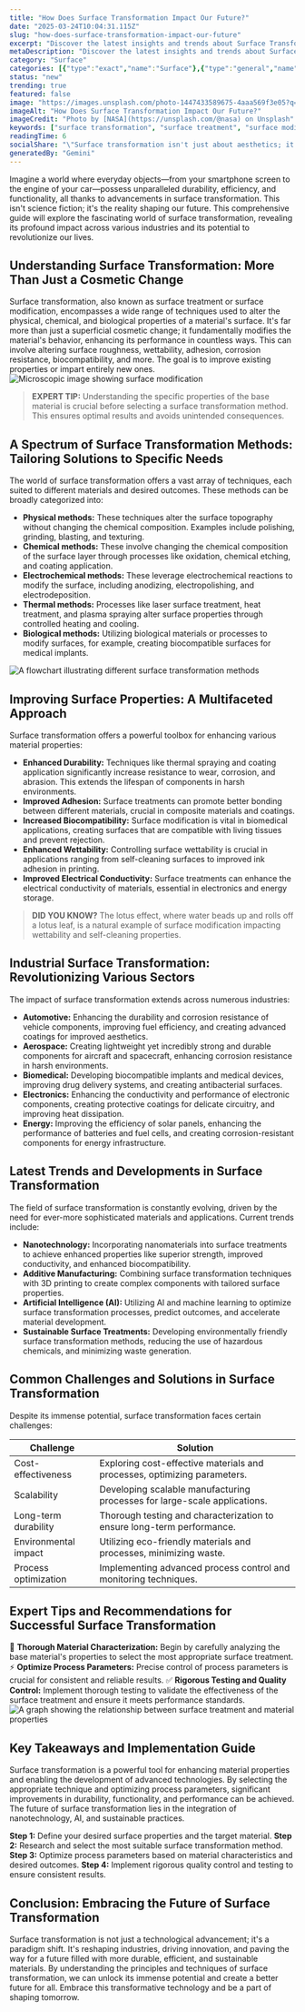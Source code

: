 ```yaml
---
title: "How Does Surface Transformation Impact Our Future?"
date: "2025-03-24T10:04:31.115Z"
slug: "how-does-surface-transformation-impact-our-future"
excerpt: "Discover the latest insights and trends about Surface Transformation. This comprehensive guide covers everything you need to know about Surface Transformation in 2025."
metaDescription: "Discover the latest insights and trends about Surface Transformation. This comprehensive guide covers everything you need to know about Surface Transformat..."
category: "Surface"
categories: [{"type":"exact","name":"Surface"},{"type":"general","name":"Engineering"},{"type":"medium","name":"Materials Science"},{"type":"specific","name":"3D Printing"},{"type":"niche","name":"Additive Manufacturing"}]
status: "new"
trending: true
featured: false
image: "https://images.unsplash.com/photo-1447433589675-4aaa569f3e05?q=85&w=1200&fit=max&fm=webp&auto=compress"
imageAlt: "How Does Surface Transformation Impact Our Future?"
imageCredit: "Photo by [NASA](https://unsplash.com/@nasa) on Unsplash"
keywords: ["surface transformation", "surface treatment", "surface modification techniques", "improve surface properties", "surface engineering", "industrial surface transformation", "surface transformation methods", "cost-effective surface transformation", "enhancing surface durability", "best surface treatment for [material type]"]
readingTime: 6
socialShare: "\"Surface transformation isn't just about aesthetics; it's about fundamentally altering material properties to create a more durable and efficient future. The possibilities are limitless.\""
generatedBy: "Gemini"
---
```




Imagine a world where everyday objects—from your smartphone screen to the engine of your car—possess unparalleled durability, efficiency, and functionality, all thanks to advancements in surface transformation.  This isn't science fiction; it's the reality shaping our future.  This comprehensive guide will explore the fascinating world of surface transformation, revealing its profound impact across various industries and its potential to revolutionize our lives.

## Understanding Surface Transformation: More Than Just a Cosmetic Change

Surface transformation, also known as surface treatment or surface modification, encompasses a wide range of techniques used to alter the physical, chemical, and biological properties of a material's surface.  It's far more than just a superficial cosmetic change; it fundamentally modifies the material's behavior, enhancing its performance in countless ways.  This can involve altering surface roughness, wettability, adhesion, corrosion resistance, biocompatibility, and more.  The goal is to improve existing properties or impart entirely new ones. ![Microscopic image showing surface modification](https://images.unsplash.com/photo-1591785944213-c8b5b7a75ec6?q=85&w=1200&fit=max&fm=webp&auto=compress)

> **EXPERT TIP:** Understanding the specific properties of the base material is crucial before selecting a surface transformation method. This ensures optimal results and avoids unintended consequences.

##  A Spectrum of Surface Transformation Methods: Tailoring Solutions to Specific Needs

The world of surface transformation offers a vast array of techniques, each suited to different materials and desired outcomes.  These methods can be broadly categorized into:

* **Physical methods:** These techniques alter the surface topography without changing the chemical composition. Examples include polishing, grinding, blasting, and texturing.
* **Chemical methods:**  These involve changing the chemical composition of the surface layer through processes like oxidation, chemical etching, and coating application.
* **Electrochemical methods:** These leverage electrochemical reactions to modify the surface, including anodizing, electropolishing, and electrodeposition.
* **Thermal methods:** Processes like laser surface treatment, heat treatment, and plasma spraying alter surface properties through controlled heating and cooling.
* **Biological methods:**  Utilizing biological materials or processes to modify surfaces, for example, creating biocompatible surfaces for medical implants.

![A flowchart illustrating different surface transformation methods](https://images.unsplash.com/photo-1535231540604-72e8fbaf8cdb?q=85&w=1200&fit=max&fm=webp&auto=compress)

##  Improving Surface Properties: A Multifaceted Approach

Surface transformation offers a powerful toolbox for enhancing various material properties:

* **Enhanced Durability:**  Techniques like thermal spraying and coating application significantly increase resistance to wear, corrosion, and abrasion. This extends the lifespan of components in harsh environments.
* **Improved Adhesion:** Surface treatments can promote better bonding between different materials, crucial in composite materials and coatings.
* **Increased Biocompatibility:** Surface modification is vital in biomedical applications, creating surfaces that are compatible with living tissues and prevent rejection.
* **Enhanced Wettability:** Controlling surface wettability is crucial in applications ranging from self-cleaning surfaces to improved ink adhesion in printing.
* **Improved Electrical Conductivity:**  Surface treatments can enhance the electrical conductivity of materials, essential in electronics and energy storage.

> **DID YOU KNOW?**  The lotus effect, where water beads up and rolls off a lotus leaf, is a natural example of surface modification impacting wettability and self-cleaning properties.

## Industrial Surface Transformation: Revolutionizing Various Sectors

The impact of surface transformation extends across numerous industries:

* **Automotive:** Enhancing the durability and corrosion resistance of vehicle components, improving fuel efficiency, and creating advanced coatings for improved aesthetics.
* **Aerospace:** Creating lightweight yet incredibly strong and durable components for aircraft and spacecraft, enhancing corrosion resistance in harsh environments.
* **Biomedical:** Developing biocompatible implants and medical devices, improving drug delivery systems, and creating antibacterial surfaces.
* **Electronics:** Enhancing the conductivity and performance of electronic components, creating protective coatings for delicate circuitry, and improving heat dissipation.
* **Energy:** Improving the efficiency of solar panels, enhancing the performance of batteries and fuel cells, and creating corrosion-resistant components for energy infrastructure.

## Latest Trends and Developments in Surface Transformation

The field of surface transformation is constantly evolving, driven by the need for ever-more sophisticated materials and applications.  Current trends include:

* **Nanotechnology:** Incorporating nanomaterials into surface treatments to achieve enhanced properties like superior strength, improved conductivity, and enhanced biocompatibility.
* **Additive Manufacturing:** Combining surface transformation techniques with 3D printing to create complex components with tailored surface properties.
* **Artificial Intelligence (AI):** Utilizing AI and machine learning to optimize surface transformation processes, predict outcomes, and accelerate material development.
* **Sustainable Surface Treatments:**  Developing environmentally friendly surface transformation methods, reducing the use of hazardous chemicals, and minimizing waste generation.

## Common Challenges and Solutions in Surface Transformation

Despite its immense potential, surface transformation faces certain challenges:

| Challenge                     | Solution                                                                  |
|------------------------------|--------------------------------------------------------------------------|
| Cost-effectiveness           | Exploring cost-effective materials and processes, optimizing parameters.     |
| Scalability                  | Developing scalable manufacturing processes for large-scale applications. |
| Long-term durability         | Thorough testing and characterization to ensure long-term performance.     |
| Environmental impact          | Utilizing eco-friendly materials and processes, minimizing waste.          |
| Process optimization         | Implementing advanced process control and monitoring techniques.           |

##  Expert Tips and Recommendations for Successful Surface Transformation

🔑 **Thorough Material Characterization:**  Begin by carefully analyzing the base material's properties to select the most appropriate surface treatment.
⚡ **Optimize Process Parameters:** Precise control of process parameters is crucial for consistent and reliable results.
✅ **Rigorous Testing and Quality Control:**  Implement thorough testing to validate the effectiveness of the surface treatment and ensure it meets performance standards.
![A graph showing the relationship between surface treatment and material properties](https://images.unsplash.com/photo-1454117096348-e4abbeba002c?q=85&w=1200&fit=max&fm=webp&auto=compress)

## Key Takeaways and Implementation Guide

Surface transformation is a powerful tool for enhancing material properties and enabling the development of advanced technologies.  By selecting the appropriate technique and optimizing process parameters, significant improvements in durability, functionality, and performance can be achieved.  The future of surface transformation lies in the integration of nanotechnology, AI, and sustainable practices.

**Step 1:** Define your desired surface properties and the target material.
**Step 2:** Research and select the most suitable surface transformation method.
**Step 3:** Optimize process parameters based on material characteristics and desired outcomes.
**Step 4:** Implement rigorous quality control and testing to ensure consistent results.

## Conclusion: Embracing the Future of Surface Transformation

Surface transformation is not just a technological advancement; it's a paradigm shift. It's reshaping industries, driving innovation, and paving the way for a future filled with more durable, efficient, and sustainable materials.  By understanding the principles and techniques of surface transformation, we can unlock its immense potential and create a better future for all.  Embrace this transformative technology and be a part of shaping tomorrow.


